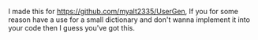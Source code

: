 I made this for https://github.com/myalt2335/UserGen, If you for some reason have a use for a small dictionary and don't wanna implement it into your code then I guess you've got this.

